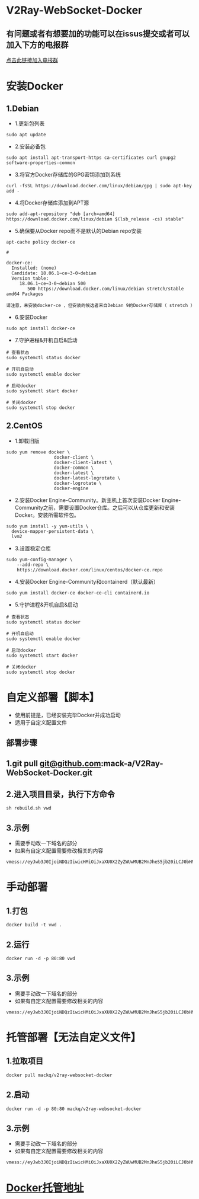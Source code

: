 # V2Ray-WebSocket-Docker

## 有问题或者有想要加的功能可以在issus提交或者可以加入下方的电报群
[点击此链接加入电报群](https://t.me/joinchat/L68JqRQMroH78jqLI1HdcA)

# 安装Docker
## 1.Debian
- 1.更新包列表
```
sudo apt update
```
- 2.安装必备包
```
sudo apt install apt-transport-https ca-certificates curl gnupg2 software-properties-common
```
- 3.将官方Docker存储库的GPG密钥添加到系统
```
curl -fsSL https://download.docker.com/linux/debian/gpg | sudo apt-key add -
```

- 4.将Docker存储库添加到APT源
```
sudo add-apt-repository "deb [arch=amd64] https://download.docker.com/linux/debian $(lsb_release -cs) stable"
```
- 5.确保要从Docker repo而不是默认的Debian repo安装
```
apt-cache policy docker-ce

#

docker-ce:
  Installed: (none)
  Candidate: 18.06.1~ce~3-0~debian
  Version table:
     18.06.1~ce~3-0~debian 500
        500 https://download.docker.com/linux/debian stretch/stable amd64 Packages

请注意，未安装docker-ce ，但安装的候选者来自Debian 9的Docker存储库（ stretch ）
```
- 6.安装Docker
```
sudo apt install docker-ce
```

- 7.守护进程&开机自启&启动
```
# 查看状态
sudo systemctl status docker

# 开机自启动
sudo systemctl enable docker

# 启动docker
sudo systemctl start docker

# 关闭docker
sudo systemctl stop docker
```

## 2.CentOS
- 1.卸载旧版
```
sudo yum remove docker \
                  docker-client \
                  docker-client-latest \
                  docker-common \
                  docker-latest \
                  docker-latest-logrotate \
                  docker-logrotate \
                  docker-engine
```
- 2.安装Docker Engine-Community。新主机上首次安装Docker Engine-Community之前，需要设置Docker仓库。之后可以从仓库更新和安装Docker。安装所需软件包。
```
sudo yum install -y yum-utils \
  device-mapper-persistent-data \
  lvm2
```

- 3.设置稳定仓库
```
sudo yum-config-manager \
    --add-repo \
    https://download.docker.com/linux/centos/docker-ce.repo
```

- 4.安装Docker Engine-Community和containerd（默认最新）
```
sudo yum install docker-ce docker-ce-cli containerd.io
```

- 5.守护进程&开机自启&启动
```
# 查看状态
sudo systemctl status docker

# 开机自启动
sudo systemctl enable docker

# 启动docker
sudo systemctl start docker

# 关闭docker
sudo systemctl stop docker
```

# 自定义部署【脚本】
- 使用前提是，已经安装完毕Docker并成功启动
- 适用于自定义配置文件
## 部署步骤
## 1.git pull git@github.com:mack-a/V2Ray-WebSocket-Docker.git
## 2.进入项目目录，执行下方命令
```
sh rebuild.sh vwd
```
## 3.示例
- 需要手动改一下域名的部分
- 如果有自定义配置需要修改相关的内容
```
vmess://eyJwb3J0IjoiNDQzIiwicHMiOiJxaXU0X2ZyZWUwMUB2MnJheS5jb20iLCJ0bHMiOiJ0bHMiLCJpZCI6ImNjNjg1MzBlLTBjMjMtMTJiNS1mNjE2LTY4Mzk2OTdmZjczZiIsImFpZCI6IjY0IiwidiI6IjIiLCJob3N0IjoiIiwidHlwZSI6Im5vbmUiLCJwYXRoIjoiXC9tYWluIiwibmV0Ijoid3MiLCJhZGQiOiJ0ZXN0LnFpdTQubWwifQ==
```

# 手动部署
## 1.打包
```
docker build -t vwd .
```

## 2.运行
```
docker run -d -p 80:80 vwd
```

## 3.示例
- 需要手动改一下域名的部分
- 如果有自定义配置需要修改相关的内容
```
vmess://eyJwb3J0IjoiNDQzIiwicHMiOiJxaXU0X2ZyZWUwMUB2MnJheS5jb20iLCJ0bHMiOiJ0bHMiLCJpZCI6ImNjNjg1MzBlLTBjMjMtMTJiNS1mNjE2LTY4Mzk2OTdmZjczZiIsImFpZCI6IjY0IiwidiI6IjIiLCJob3N0IjoiIiwidHlwZSI6Im5vbmUiLCJwYXRoIjoiXC9tYWluIiwibmV0Ijoid3MiLCJhZGQiOiJ0ZXN0LnFpdTQubWwifQ==
```

# 托管部署【无法自定义文件】
## 1.拉取项目
```
docker pull mackq/v2ray-websocket-docker
```

## 2.启动
```
docker run -d -p 80:80 mackq/v2ray-websocket-docker
```

## 3.示例
- 需要手动改一下域名的部分
- 如果有自定义配置需要修改相关的内容
```
vmess://eyJwb3J0IjoiNDQzIiwicHMiOiJxaXU0X2ZyZWUwMUB2MnJheS5jb20iLCJ0bHMiOiJ0bHMiLCJpZCI6ImNjNjg1MzBlLTBjMjMtMTJiNS1mNjE2LTY4Mzk2OTdmZjczZiIsImFpZCI6IjY0IiwidiI6IjIiLCJob3N0IjoiIiwidHlwZSI6Im5vbmUiLCJwYXRoIjoiXC9tYWluUGF0aCIsIm5ldCI6IndzIiwiYWRkIjoidGVzdC5xaXU0Lm1sIn0=
```

# [Docker托管地址](https://hub.docker.com/repository/docker/mackq/v2ray-websocket-docker)
